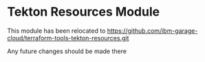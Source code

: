 # Tekton Resources Module

This module has been relocated to https://github.com/ibm-garage-cloud/terraform-tools-tekton-resources.git

Any future changes should be made there
